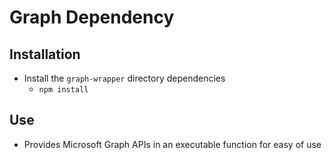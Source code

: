 # Graph Dependency

## Installation

* Install the `graph-wrapper` directory dependencies
  * `npm install`

## Use

* Provides Microsoft Graph APIs in an executable function for easy of use
